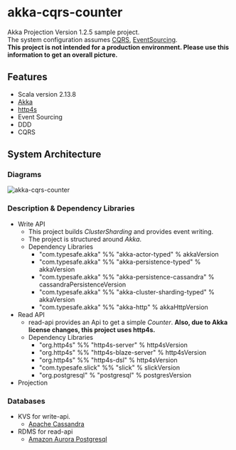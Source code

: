 # akka-cqrs-counter
Akka Projection Version 1.2.5 sample project.<br>
The system configuration assumes [CQRS](https://docs.microsoft.com/ja-jp/azure/architecture/patterns/cqrs), [EventSourcing](https://docs.microsoft.com/ja-jp/azure/architecture/patterns/event-sourcing).<br>
**This project is not intended for a production environment. Please use this information to get an overall picture.**

## Features
+ Scala version 2.13.8
+ [Akka](https://akka.io/docs/)
+ [http4s](https://http4s.org/)
+ Event Sourcing
+ DDD
+ CQRS

## System Architecture
### Diagrams
![akka-cqrs-counter](https://user-images.githubusercontent.com/79627592/190022508-cdf60166-caee-40fa-b858-83c24978518b.png)

### Description & Dependency Libraries
- Write API
  - This project builds *ClusterSharding* and provides event writing.
  - The project is structured around *Akka*.
  - Dependency Libraries
    - "com.typesafe.akka" %% "akka-actor-typed"            % akkaVersion
    - "com.typesafe.akka" %% "akka-persistence-typed"      % akkaVersion
    - "com.typesafe.akka" %% "akka-persistence-cassandra"  % cassandraPersistenceVersion
    - "com.typesafe.akka" %% "akka-cluster-sharding-typed" % akkaVersion
    - "com.typesafe.akka" %% "akka-http"                   % akkaHttpVersion
- Read API
  - read-api provides an Api to get a simple *Counter*. **Also, due to Akka license changes, this project uses http4s.**
  - Dependency Libraries
    - "org.http4s" %% "http4s-server" % http4sVersion
    - "org.http4s" %% "http4s-blaze-server" % http4sVersion
    - "org.http4s" %% "http4s-dsl" % http4sVersion
    - "com.typesafe.slick" %% "slick" % slickVersion
    - "org.postgresql" % "postgresql" % postgresVersion
- Projection

### Databases
- KVS for write-api.
  - [Apache Cassandra](https://aws.amazon.com/jp/keyspaces/)
- RDMS for read-api
  - [Amazon Aurora Postgresql](https://aws.amazon.com/jp/rds/aurora/)
